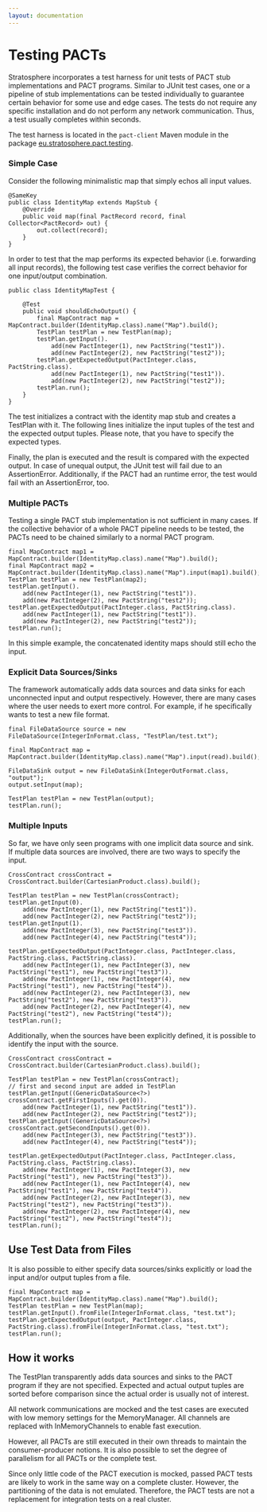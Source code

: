 ```yaml
---
layout: documentation
---
```

Testing PACTs
=============

Stratosphere incorporates a test harness for unit tests of PACT stub
implementations and PACT programs. Similar to JUnit test cases, one or a
pipeline of stub implementations can be tested individually to guarantee
certain behavior for some use and edge cases. The tests do not require
any specific installation and do not perform any network communication.
Thus, a test usually completes within seconds.

The test harness is located in the `pact-client` Maven module in the
package
[eu.stratosphere.pact.testing](https://github.com/stratosphere-eu/stratosphere/tree/master/pact/pact-clients/src/main/java/eu/stratosphere/pact/testing "https://github.com/stratosphere-eu/stratosphere/tree/master/pact/pact-clients/src/main/java/eu/stratosphere/pact/testing").

### Simple Case

Consider the following minimalistic map that simply echos all input
values.

    @SameKey
    public class IdentityMap extends MapStub {
        @Override
        public void map(final PactRecord record, final Collector<PactRecord> out) {
            out.collect(record);
        }
    }

In order to test that the map performs its expected behavior (i.e.
forwarding all input records), the following test case verifies the
correct behavior for one input/output combination.

    public class IdentityMapTest {
     
        @Test
        public void shouldEchoOutput() {
            final MapContract map = MapContract.builder(IdentityMap.class).name("Map").build();
            TestPlan testPlan = new TestPlan(map);
            testPlan.getInput().
                add(new PactInteger(1), new PactString("test1")).
                add(new PactInteger(2), new PactString("test2"));
            testPlan.getExpectedOutput(PactInteger.class, PactString.class).
                add(new PactInteger(1), new PactString("test1")).
                add(new PactInteger(2), new PactString("test2"));
            testPlan.run();
        }
    }

The test initializes a contract with the identity map stub and creates a
TestPlan with it. The following lines initialize the input tuples of the
test and the expected output tuples. Please note, that you have to
specify the expected types.

Finally, the plan is executed and the result is compared with the
expected output. In case of unequal output, the JUnit test will fail due
to an AssertionError. Additionally, if the PACT had an runtime error,
the test would fail with an AssertionError, too.

### Multiple PACTs

Testing a single PACT stub implementation is not sufficient in many
cases. If the collective behavior of a whole PACT pipeline needs to be
tested, the PACTs need to be chained similarly to a normal PACT program.

    final MapContract map1 = MapContract.builder(IdentityMap.class).name("Map").build();
    final MapContract map2 = MapContract.builder(IdentityMap.class).name("Map").input(map1).build();
    TestPlan testPlan = new TestPlan(map2);
    testPlan.getInput().
        add(new PactInteger(1), new PactString("test1")).
        add(new PactInteger(2), new PactString("test2"));
    testPlan.getExpectedOutput(PactInteger.class, PactString.class).
        add(new PactInteger(1), new PactString("test1")).
        add(new PactInteger(2), new PactString("test2"));
    testPlan.run();

In this simple example, the concatenated identity maps should still echo
the input.

### Explicit Data Sources/Sinks

The framework automatically adds data sources and data sinks for each
unconnected input and output respectively. However, there are many cases
where the user needs to exert more control. For example, if he
specifically wants to test a new file format.

    final FileDataSource source = new FileDataSource(IntegerInFormat.class, "TestPlan/test.txt");

    final MapContract map = MapContract.builder(IdentityMap.class).name("Map").input(read).build();

    FileDataSink output = new FileDataSink(IntegerOutFormat.class, "output");
    output.setInput(map);

    TestPlan testPlan = new TestPlan(output);
    testPlan.run();

### Multiple Inputs

So far, we have only seen programs with one implicit data source and
sink. If multiple data sources are involved, there are two ways to
specify the input.

    CrossContract crossContract = CrossContract.builder(CartesianProduct.class).build();
     
    TestPlan testPlan = new TestPlan(crossContract);
    testPlan.getInput(0).
        add(new PactInteger(1), new PactString("test1")).
        add(new PactInteger(2), new PactString("test2"));
    testPlan.getInput(1).
        add(new PactInteger(3), new PactString("test3")).
        add(new PactInteger(4), new PactString("test4"));
     
    testPlan.getExpectedOutput(PactInteger.class, PactInteger.class, PactString.class, PactString.class).
        add(new PactInteger(1), new PactInteger(3), new PactString("test1"), new PactString("test3")).
        add(new PactInteger(1), new PactInteger(4), new PactString("test1"), new PactString("test4")).
        add(new PactInteger(2), new PactInteger(3), new PactString("test2"), new PactString("test3")).
        add(new PactInteger(2), new PactInteger(4), new PactString("test2"), new PactString("test4"));
    testPlan.run();

Additionally, when the sources have been explicitly defined, it is
possible to identify the input with the source.

    CrossContract crossContract = CrossContract.builder(CartesianProduct.class).build();
     
    TestPlan testPlan = new TestPlan(crossContract);
    // first and second input are added in TestPlan
    testPlan.getInput((GenericDataSource<?>) crossContract.getFirstInputs().get(0)).
        add(new PactInteger(1), new PactString("test1")).
        add(new PactInteger(2), new PactString("test2"));
    testPlan.getInput((GenericDataSource<?>) crossContract.getSecondInputs().get(0)).
        add(new PactInteger(3), new PactString("test3")).
        add(new PactInteger(4), new PactString("test4"));
     
    testPlan.getExpectedOutput(PactInteger.class, PactInteger.class, PactString.class, PactString.class).
        add(new PactInteger(1), new PactInteger(3), new PactString("test1"), new PactString("test3")).
        add(new PactInteger(1), new PactInteger(4), new PactString("test1"), new PactString("test4")).
        add(new PactInteger(2), new PactInteger(3), new PactString("test2"), new PactString("test3")).
        add(new PactInteger(2), new PactInteger(4), new PactString("test2"), new PactString("test4"));
    testPlan.run();

Use Test Data from Files
------------------------

It is also possible to either specify data sources/sinks explicitly or
load the input and/or output tuples from a file.

    final MapContract map = MapContract.builder(IdentityMap.class).name("Map").build();
    TestPlan testPlan = new TestPlan(map);
    testPlan.getInput().fromFile(IntegerInFormat.class, "test.txt");
    testPlan.getExpectedOutput(output, PactInteger.class, PactString.class).fromFile(IntegerInFormat.class, "test.txt");
    testPlan.run();

How it works
------------

The TestPlan transparently adds data sources and sinks to the PACT
program if they are not specified. Expected and actual output tuples are
sorted before comparison since the actual order is usually not of
interest.

All network communications are mocked and the test cases are executed
with low memory settings for the MemoryManager. All channels are
replaced with InMemoryChannels to enable fast execution.

However, all PACTs are still executed in their own threads to maintain
the consumer-producer notions. It is also possible to set the degree of
parallelism for all PACTs or the complete test.

Since only little code of the PACT execution is mocked, passed PACT
tests are likely to work in the same way on a complete cluster. However,
the partitioning of the data is not emulated. Therefore, the PACT tests
are not a replacement for integration tests on a real cluster.
